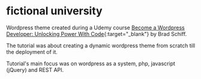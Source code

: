 # fictional university
Wordpress theme created during a Udemy course [Become a Wordpress Developer: Unlocking Power With Code](https://www.udemy.com/course/become-a-wordpress-developer-php-javascript/){:target="_blank"} by Brad Schiff.

The tutorial was about creating a dynamic wordpress theme from scratch till the deployment of it.

Tutorial's main focus was on wordpress as a system, php, javascript (jQuery) and REST API.

